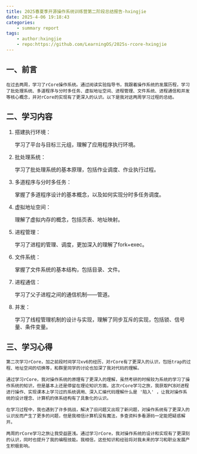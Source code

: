 ```yaml
---
title: 2025春夏季开源操作系统训练营第二阶段总结报告-hxingjie
date: 2025-4-06 19:18:43
categories:
    - summary report
tags:
    - author:hxingjie
    - repo:https://github.com/LearningOS/2025s-rcore-hxingjie
---
```



## 一、前言

    在过去两周，学习了rCore操作系统。通过阅读实验指导书，我跟着操作系统的发展历程，学习了批处理系统、多道程序与分时多任务、虚拟地址空间、进程管理、文件系统、进程通信和并发等核心概念，并对rCore的实现有了更深入的认识。以下是我对这两周学习过程的总结。


## 二、学习内容

1. 搭建执行环境：

   学习了平台与目标三元组，理解了应用程序执行环境。

2. 批处理系统：

   学习了批处理系统的基本原理，包括作业调度、作业执行过程。

3. 多道程序与分时多任务：

   掌握了多道程序设计的基本概念，以及如何实现分时多任务调度。

4. 虚拟地址空间：

   理解了虚拟内存的概念，包括页表、地址映射。

5. 进程管理：

   学习了进程的管理、调度，更加深入的理解了fork+exec。

6. 文件系统：

   掌握了文件系统的基本结构，包括目录、文件。

7. 进程通信：

   学习了父子进程之间的通信机制——管道。

8. 并发：

   学习了线程管理机制的设计与实现，理解了同步互斥的实现，包括锁、信号量、条件变量。


## 三、学习心得

    第二次学习rCore，加之前段时间学习xv6的经历，对rCore有了更深入的认识，包括trap的过程、地址空间的切换等，和群里同学的讨论也加深了我对代码的理解。

    通过学习rCore，我对操作系统的原理有了更深入的理解，虽然考研的时候较为系统的学习了操作系统的知识，但是基本上还是停留在理论知识方面。这次rCore学习之旅，我获取PCB对进程进行操作、实现课本上学习过的系统调用、深入汇编代码理解什么是 '陷入' ，让我对操作系统的设计理念、计算机的体系结构有了具象化的认识。

    在学习过程中，我也遇到了许多挑战，解决了旧问题又出现了新问题，对操作系统有了更深入的认识反而产生了更多的问题，但是我相信计算机没有魔法，多查资料多看源码一定能把疑惑解开。

    两周的rCore学习之旅让我受益匪浅。通过学习rCore，我对操作系统的设计和实现有了更深刻的认识，同时也提升了我的编程技能。我相信，这些知识和经验将对我未来的学习和职业发展产生积极影响。
